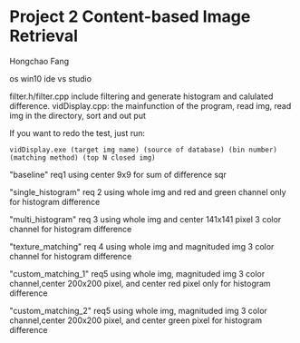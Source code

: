 # Project 2 Content-based Image Retrieval

Hongchao Fang

os win10
ide vs studio

filter.h/filter.cpp include filtering and generate histogram and calulated difference.
vidDisplay.cpp: the mainfunction of the program, read img, read img in the directory, sort and out put

If you want to redo the test, just run:
```
vidDisplay.exe (target img name) (source of database) (bin number) (matching method) (top N closed img)
```

"baseline" req1 using center 9x9 for sum of difference sqr

"single_histogram" req 2 using whole img and red and green channel only for histogram difference

"multi_histogram"  req 3 using whole img and center 141x141 pixel 3 color channel for histogram difference

"texture_matching" req 4 using whole img and magnituded img 3 color channel for histogram difference

"custom_matching_1" req5 using whole img, magnituded img 3 color channel,center 200x200 pixel, and center red pixel only for histogram difference

"custom_matching_2" req5 using whole img, magnituded img 3 color channel,center 200x200 pixel, and center green pixel for histogram difference
